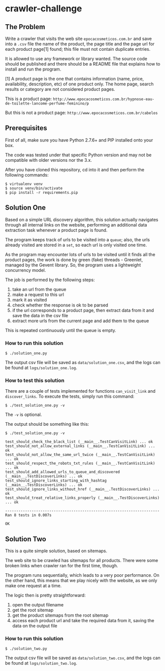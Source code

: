 # crawler-challenge

## The Problem

Write a crawler that visits the web site `epocacosmeticos.com.br` and save into
a `.csv` file the name of the product, the page title and the page url for each
product page[1] found; this file must not contain duplicate entries.

It is allowed to use any framework or library wanted. The source code should be
published and there should be a README file that explains how to install and run
the program.

[1] A product page is the one that contains information (name, price,
availability, description, etc) of one product only. The home page, search
results or category are not considered product pages.

This is a product page:
    `http://www.epocacosmeticos.com.br/hypnose-eau-de-toilette-lancome-perfume-feminino/p`

But this is not a product page:
    `http://www.epocacosmeticos.com.br/cabelos`

## Prerequisites

First of all, make sure you have Python 2.7.6+ and PIP installed onto your box.

The code was tested under that specific Python version and may not be compatible
with older versions nor the 3.x.

After you have cloned this repository, cd into it and then perform the following
commands:

    $ virtualenv venv
    $ source venv/bin/activate
    $ pip install -r requirements.pip


## Solution One

Based on a simple URL discovery algorithm, this solution actually navigates
through all internal links on the website, performing an additional data
extraction task whenever a product page is found. 

The program keeps track of urls to be visited into a `queue`; also, the urls
already visited are stored in a `set`, so each url is only visited one time.

As the program may encounter lots of urls to be visited until it finds all the
product pages, the work is done by green (fake) threads - Greenlet, managed by
the Gevent library. So, the program uses a lightweight concurrency model.

The job is performed by the following steps:

1. take an url from the queue
2. make a request to this url
3. mark it as visited
4. check whether the response is ok to be parsed
5. if the url corresponds to a product page, then extract data from it and save
   the data in the csv file
6. extract more urls from the current page and add them to the queue

This is repeated continuously until the queue is empty.


### How to run this solution

    $ ./solution_one.py 

The output csv file will be saved as `data/solution_one.csv`, and the logs can
be found at `logs/solution_one.log`.


### How to test this solution

There are a couple of tests implemented for functions `can_visit_link` and
`discover_links`. To execute the tests, simply run this command:

    $ ./test_solution_one.py -v

The `-v` is optional.

The output should be something like this:

    $ ./test_solution_one.py -v

    test_should_check_the_black_list (__main__.TestCanVisitLink) ... ok
    test_should_not_allow_external_links (__main__.TestCanVisitLink) ... ok
    test_should_not_allow_the_same_url_twice (__main__.TestCanVisitLink) ... ok
    test_should_respect_the_robots_txt_rules (__main__.TestCanVisitLink) ... ok
    test_should_add_allowed_urls_to_queue_and_discovered (__main__.TestDiscoverLinks) ... ok
    test_should_ignore_links_starting_with_hashtag (__main__.TestDiscoverLinks) ... ok
    test_should_ignore_links_without_href (__main__.TestDiscoverLinks) ... ok
    test_should_treat_relative_links_properly (__main__.TestDiscoverLinks) ... ok

    ----------------------------------------------------------------------
    Ran 8 tests in 0.007s

    OK

## Solution Two

This is a quite simple solution, based on sitemaps.

The web site to be crawled has sitemaps for all products. There were some broken
links when crawler ran for the first time, though.

The program runs sequentially, which leads to a very poor performance. On the
other hand, this means that we play nicely with the website, as we only make one
request at a time.

The logic then is pretty straightforward:

1. open the output filename
2. get the root sitemap
3. get the product sitemaps from the root sitemap
4. access each product url and take the required data from it, saving the data
   on the output file

### How to run this solution

    $ ./solution_two.py 

The output csv file will be saved as `data/solution_two.csv`, and the logs can
be found at `logs/solution_two.log`.
